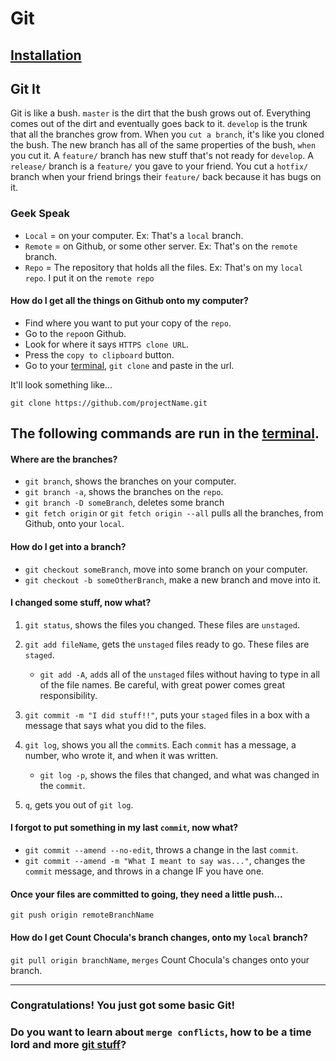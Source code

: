 
# Git

## [Installation](installation.md)

## Git It
Git is like a bush. `master` is the dirt that the bush grows out of. Everything comes out of the dirt and eventually goes back to it. `develop` is the trunk that all the branches grow from. When you `cut a branch`, it's like you cloned the bush. The new branch has all of the same properties of the bush, `when` you cut it. A `feature/` branch has new stuff that's not ready for `develop`. A `release/` branch is a `feature/` you gave to your friend. You cut a `hotfix/` branch when your friend brings their `feature/` back because it has bugs on it. 

### Geek Speak
- `Local` 	= on your computer. Ex: That's a `local` branch.
- `Remote` 	= on Github, or some other server. Ex: That's on the `remote` branch.
- `Repo` 	= The repository that holds all the files. Ex: That's on my `local repo`. I put it on the `remote repo`

#### How do I get all the things on Github onto my computer?
- Find where you want to put your copy of the `repo`.
- Go to the `repo`on Github.
- Look for where it says `HTTPS clone URL`.
- Press the `copy to clipboard` button.
- Go to your [terminal](../terminal/terminal.md), `git clone` and paste in the url.

It'll look something like...

```
git clone https://github.com/projectName.git
```
## The following commands are run in the [terminal](../terminal/terminal.md).
#### Where are the branches?
- `git branch`, shows the branches on your computer.
- `git branch -a`, shows the branches on the `repo`.
- `git branch -D someBranch`, deletes some branch
- `git fetch origin` or `git fetch origin --all` pulls all the branches, from Github, onto your `local`. 

#### How do I get into a branch?
- `git checkout someBranch`, move into some branch on your computer.
- `git checkout -b someOtherBranch`, make a new branch and move into it.

#### I changed some stuff, now what?
1. `git status`, shows the files you changed. These files are `unstaged`.
2. `git add fileName`, gets the `unstaged` files ready to go. These files are `staged`.

	- `git add -A`, `add`s all of the `unstaged` files without having to type in all of the file names. Be careful, with great power comes great responsibility.
3. `git commit -m "I did stuff!!"`, puts your `staged` files in a box with a message that says what you did to the files.
4. `git log`, shows you all the `commit`s. Each `commit` has a message, a number, who wrote it, and when it was written.
	- `git log -p`, shows the files that changed, and what was changed in the `commit`.
5. `q`, gets you out of `git log`.


#### I forgot to put something in my last `commit`, now what?
- `git commit --amend --no-edit`, throws a change in the last `commit`.
- `git commit --amend -m "What I meant to say was..."`, changes the `commit` message, and throws in a change IF you have one.

#### Once your files are committed to going, they need a little push...
`git push origin remoteBranchName`

#### How do I get Count Chocula's branch changes, onto my `local` branch?
`git pull origin branchName`, `merges` Count Chocula's changes onto your branch.

---
### Congratulations! You just got some basic Git!

### Do you want to learn about `merge conflicts`, how to be a time lord and more [git stuff](intermediateGit.md)?



